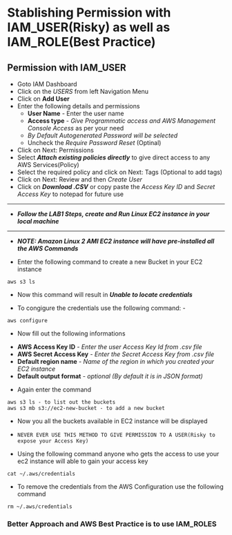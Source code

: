 # Stablishing Permission with IAM_USER(Risky) as well as IAM_ROLE(Best Practice)

## Permission with IAM_USER
- Goto IAM Dashboard
- Click on the *USERS* from left Navigation Menu
- Click on **Add User**
- Enter the following details and permissions
    + **User Name** - Enter the user name
    + **Access type** - *Give Programmatic access and AWS Management Console Access* as per your need
    + *By Default Autogenerated Password will be selected* 
    + Uncheck the *Require Password Reset* (Optinal)
- Click on Next: Permissions
- Select ***Attach existing policies directly*** to give direct access to any AWS Services(Policy)
- Select the required policy and click on Next: Tags (Optional to add tags)
- Click on Next: Review and then *Create User*
- Click on ***Download .CSV*** or copy paste the *Access Key ID* and *Secret Access Key* to notepad for future use

---------------------------------------------------------------------------------------
- ***Follow the LAB1 Steps, create and Run Linux EC2 instance in your local machine***
---------------------------------------------------------------------------------------

+ ***NOTE: Amazon Linux 2 AMI EC2 instance will have pre-installed all the AWS Commands***

- Enter the following command to create a new Bucket in your EC2 instance
```console
aws s3 ls
```
+ Now this command will result in ***Unable to locate credentials***

- To congigure the credentials use the following command: -
```console
aws configure
```
- Now fill out the following informations
+ **AWS Access Key ID** - *Enter the user Access Key Id from .csv file*
+ **AWS Secret Access Key** - *Enter the Secret Access Key from .csv file*
+ **Default region name** - *Name of the region in which you created your EC2 instance*
+ **Default output format** - *optional (By default it is in JSON format)*

- Again enter the command
```console
aws s3 ls - to list out the buckets
aws s3 mb s3://ec2-new-bucket - to add a new bucket
```
- Now you all the buckets available in EC2 instance will be displayed
+ `NEVER EVER USE THIS METHOD TO GIVE PERMISSION TO A USER(Risky to expose your Access Key)`
- Using the following command anyone who gets the access to use your ec2 instance will able to gain your access key
```console
cat ~/.aws/credentials
```
- To remove the credentials from the AWS Configuration use the following command
```console
rm ~/.aws/credentials
```

### Better Approach and AWS Best Practice is to use IAM_ROLES